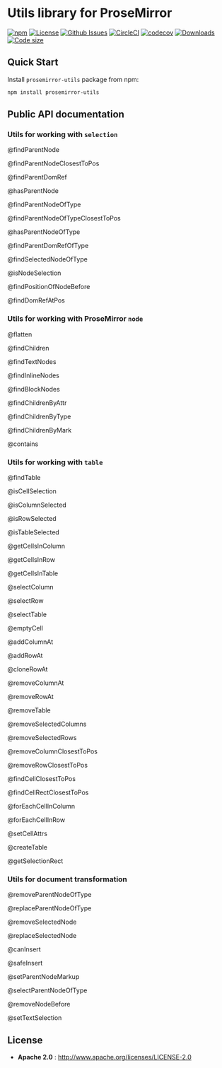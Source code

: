 # Utils library for ProseMirror

[![npm](https://img.shields.io/npm/v/prosemirror-utils.svg?style=flat-square)](https://www.npmjs.com/package/prosemirror-utils)
[![License](https://img.shields.io/npm/l/prosemirror-utils.svg?style=flat-square)](http://www.apache.org/licenses/LICENSE-2.0)
[![Github Issues](https://img.shields.io/github/issues/atlassian/prosemirror-utils.svg?style=flat-square)](https://github.com/atlassian/prosemirror-utils/issues)
[![CircleCI](https://img.shields.io/circleci/project/github/atlassian/prosemirror-utils.svg?style=flat-square)](https://circleci.com/gh/atlassian/prosemirror-utils)
[![codecov](https://codecov.io/gh/atlassian/prosemirror-utils/branch/master/graph/badge.svg)](https://codecov.io/gh/atlassian/prosemirror-utils)
[![Downloads](https://img.shields.io/npm/dw/prosemirror-utils.svg?style=flat-square)](https://www.npmjs.com/package/prosemirror-utils)
[![Code size](https://img.shields.io/github/languages/code-size/atlassian/prosemirror-utils.svg?style=flat-square)](https://www.npmjs.com/package/prosemirror-utils)

## Quick Start

Install `prosemirror-utils` package from npm:

```sh
npm install prosemirror-utils
```

## Public API documentation

### Utils for working with `selection`

@findParentNode

@findParentNodeClosestToPos

@findParentDomRef

@hasParentNode

@findParentNodeOfType

@findParentNodeOfTypeClosestToPos

@hasParentNodeOfType

@findParentDomRefOfType

@findSelectedNodeOfType

@isNodeSelection

@findPositionOfNodeBefore

@findDomRefAtPos

### Utils for working with ProseMirror `node`

@flatten

@findChildren

@findTextNodes

@findInlineNodes

@findBlockNodes

@findChildrenByAttr

@findChildrenByType

@findChildrenByMark

@contains

### Utils for working with `table`

@findTable

@isCellSelection

@isColumnSelected

@isRowSelected

@isTableSelected

@getCellsInColumn

@getCellsInRow

@getCellsInTable

@selectColumn

@selectRow

@selectTable

@emptyCell

@addColumnAt

@addRowAt

@cloneRowAt

@removeColumnAt

@removeRowAt

@removeTable

@removeSelectedColumns

@removeSelectedRows

@removeColumnClosestToPos

@removeRowClosestToPos

@findCellClosestToPos

@findCellRectClosestToPos

@forEachCellInColumn

@forEachCellInRow

@setCellAttrs

@createTable

@getSelectionRect

### Utils for document transformation

@removeParentNodeOfType

@replaceParentNodeOfType

@removeSelectedNode

@replaceSelectedNode

@canInsert

@safeInsert

@setParentNodeMarkup

@selectParentNodeOfType

@removeNodeBefore

@setTextSelection

## License

* **Apache 2.0** : http://www.apache.org/licenses/LICENSE-2.0
